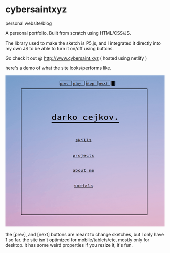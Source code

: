 # cybersaintxyz
personal website/blog

A personal portfolio.
Built from scratch using HTML/CSS/JS.

The library used to make the sketch is P5.js, and I integrated it directly into my own JS to be able to turn it on/off using buttons.

Go check it out @ http://www.cybersaint.xyz
( hosted using netlify )

here's a demo of what the site looks/performs like.

![cybersaintxyz](demo/demo.gif)

the [prev], and [next] buttons are meant to change sketches, but I only have 1 so far.
the site isn't optimized for mobile/tablets/etc, mostly only for desktop. it has some weird properties if you resize it, it's fun.

